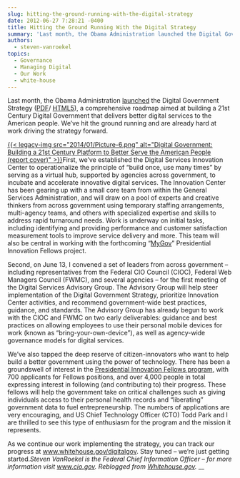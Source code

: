 ```yaml
---
slug: hitting-the-ground-running-with-the-digital-strategy
date: 2012-06-27 7:28:21 -0400
title: Hitting the Ground Running With the Digital Strategy
summary: 'Last month, the Obama Administration launched the Digital Government Strategy (PDF/ HTML5), a comprehensive roadmap aimed at building a 21st Century Digital Government that delivers better digital services to the American people.'
authors:
  - steven-vanroekel
topics:
  - Governance
  - Managing Digital
  - Our Work
  - white-house
---
```


Last month, the Obama Administration <a href="http://www.whitehouse.gov/blog/2012/05/23/roadmap-digital-government" target="_blank">launched</a> the Digital Government Strategy (<a href="http://www.wh.gov/digitalgov/pdf" target="_blank">PDF</a>/ <a href="http://www.wh.gov/digitalgov/html5" target="_blank">HTML5</a>), a comprehensive roadmap aimed at building a 21st Century Digital Government that delivers better digital services to the American people. We’ve hit the ground running and are already hard at work driving the strategy forward.

[{{< legacy-img src="2014/01/Picture-6.png" alt="Digital Government: Building a 21st Century Platform to Better Serve the American People (report cover)" >}}](https://s3.amazonaws.com/digitalgov/_legacy-img/2014/01/Picture-6.png)First, we’ve established the Digital Services Innovation Center to operationalize the principle of “build once, use many times” by serving as a virtual hub, supported by agencies across government, to incubate and accelerate innovative digital services. The Innovation Center has been gearing up with a small core team from within the General Services Administration, and will draw on a pool of experts and creative thinkers from across government using temporary staffing arrangements, multi-agency teams, and others with specialized expertise and skills to address rapid turnaround needs. Work is underway on initial tasks, including identifying and providing performance and customer satisfaction measurement tools to improve service delivery and more. This team will also be central in working with the forthcoming “<a href="http://www.whitehouse.gov/innovationfellows/mygov" target="_blank">MyGov</a>” Presidential Innovation Fellows project.

Second, on June 13, I convened a set of leaders from across government – including representatives from the Federal CIO Council (CIOC), Federal Web Managers Council (FWMC), and several agencies – for the first meeting of the Digital Services Advisory Group. The Advisory Group will help steer implementation of the Digital Government Strategy, prioritize Innovation Center activities, and recommend government-wide best practices, guidance, and standards. The Advisory Group has already begun to work with the CIOC and FWMC on two early deliverables: guidance and best practices on allowing employees to use their personal mobile devices for work (known as “bring-your-own-device”), as well as agency-wide governance models for digital services.

We’ve also tapped the deep reserve of citizen-innovators who want to help build a better government using the power of technology. There has been a groundswell of interest in the <a href="http://www.whitehouse.gov/blog/2012/05/23/wanted-few-good-women-and-men-serve-presidential-innovation-fellows" target="_blank">Presidential Innovation Fellows program</a>, with 700 applicants for Fellows positions, and over 4,000 people in total expressing interest in following (and contributing to) their progress. These fellows will help the government take on critical challenges such as giving individuals access to their personal health records and “liberating” government data to fuel entrepreneurship. The numbers of applications are very encouraging, and US Chief Technology Officer (CTO) Todd Park and I are thrilled to see this type of enthusiasm for the program and the mission it represents.

As we continue our work implementing the strategy, you can track our progress at <a href="http://www.whitehouse.gov/digitalgov" target="_blank">www.whitehouse.gov/digitalgov</a>. Stay tuned – we’re just getting started._Steven VanRoekel is the Federal Chief Information Officer – for more information visit <a href="http://www.cio.gov/" target="_blank">www.cio.gov</a>._
_Reblogged from <a href="http://www.whitehouse.gov/blog/2012/06/21/hitting-ground-running-digital-strategy" target="_blank">Whitehouse.gov</a>._
__
